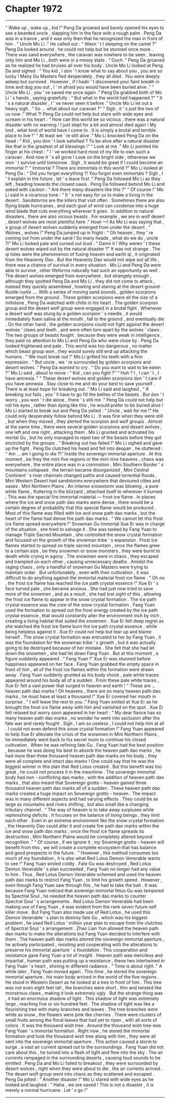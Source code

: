 
# Chapter 1972


---

“ Wake up , wake up , kid !”
Peng Da groaned and barely opened his eyes to see a bearded uncle , slapping him in the face with a rough palm .
Peng Da was in a trance , and it was only then that he recognized the man in front of him .
“ Uncle Mo Li .” He called out : “ Wasn ’ t I sleeping on the camel ?”
Peng Da looked around , he could not help but be stunned once more .
There was sand everywhere , the caravan was nowhere to be seen , leaving only him and Mo Li , both were in a messy state .
“ Ouch .” Peng Da groaned as he realized he had bruises all over his body .
Uncle Mo Li looked at Peng Da and sighed : “ You kid , I don ’ t know what to say about you , you are so lucky ! Many Gu Masters fled desperately , they all died . You were deeply asleep but survived . However , if I hadn ’ t discovered your faint breath in time and dug you out , I ’ m afraid you would have been buried alive .”
“ Uncle Mo Li , you ’ ve saved me once again .” Peng Da grabbed both of Mo Li ’ s hands , saying gratefully : “ But what in the world had happened ?”
“ It ’ s a natural disaster , I ’ ve never seen it before .” Uncle Mo Li let out a heavy sigh .
“ So … what about our caravan ?”
“ Sigh , it ’ s just the two of us now .”
What ?! Peng Da could not help but stare with wide eyes and scream in his heart : “ How can this world be so vicious , there was a natural disaster with no warning ! I just slept for a bit and almost died again ! My lord , what kind of world have I come to . It is simply a brutal and terrible place to live !”
“ At least we ’ re still alive .” Mo Li knocked Peng Da on the head : “ Kid , you don ’ t look satisfied ? To be alive after a natural disaster like that is the greatest of all blessings !”
“ Look at me .” Mo Li pointed his finger at his chest : “ I ’ ve worked hard most of my life to own such a caravan . And now it ’ s all gone ! Look on the bright side , otherwise we won ’ t survive until tomorrow . Sigh , it would be great if I could become an immortal !”
“ Immortal ? There are immortals in this world ?”
Mo Li looked at Peng Da : “ Did you forget everything ?! You forgot even immortals ? Sigh , I ’ ll explain in the future , let ’ s leave first .”
Peng Da followed Mo Li as they left , heading towards the closest oasis .
Peng Da followed behind Mo Li and asked with caution : “ Are there many disasters like this ?”
“ Of course !” Mo Li said in a vicarious tone : “ It ’ s not easy for us to make a living in the desert . Sandstorms are the killers that visit often . Sometimes there are also flying blade hurricanes , and each gust of wind can condense into a huge wind blade that cuts everything wherever it goes . In addition to natural disasters , there are also vicious beasts . For example , we are in wolf desert , desert wolves are most plentiful here .”
Howl —!
As Mo Li was saying that , a group of desert wolves suddenly emerged from under the desert .
“ Wolves , wolves !” Peng Da jumped up in fright : “ Oh heaven , they ’ re coming out from under the sand ! So many heads , what do we do , uncle ?!”
Mo Li looked pale and cursed out loud : “ Damn it ! Why weren ’ t these desert wolves wiped out by the natural disaster ?”
It was not strange .
The qi tides were the phenomenon of fusing heaven and earth qi , it originated from the Heavenly Dao . But the Heavenly Dao would not wipe out all life , there was a chance of survival in every situation . Mo Li and Peng Da were able to survive , other lifeforms naturally had such an opportunity as well .
The desert wolves emerged from everywhere , but strangely enough , although they spotted Peng Da and Mo Li , they did not come to attack , instead they quickly assembled , howling and staring at the desert ground .
Rustle rustle ….
With a series of moving sand sounds , golden scorpions emerged from the ground . These golden scorpions were all the size of a millstone , Peng Da watched with chills in his heart .
The golden scorpion group and the desert wolf group were engaged in a brutal fight .
Whenever a desert wolf was stung by a golden scorpion ’ s needle , it would immediately foam saliva at the mouth , fall to the ground , and eventually die . On the other hand , the golden scorpions could not fight against the desert wolves ’ claws and teeth , and were often torn apart by the wolves ’ claws .
The two groups of beasts fought , because they were weak in intelligence , they paid no attention to Mo Li and Peng Da who were close by .
Peng Da looked frightened and pale . This world was too dangerous , no matter which beast group won , they would surely still end up attacking the humans .
“ We must break out !” Mo Li gritted his teeth with a firm expression .
“ But uncle , we ’ re surrounded by golden scorpions and desert wolves .” Peng Da wanted to cry .
“ Do you want to wait to be eaten ?” Mo Li said , about to move : “ Kid , can you fight ?”
“ Huh ? I , I can ’ t , I have amnesia .”
“ These desert wolves and golden scorpions don ’ t care if you have amnesia . Stay close to me and do your best to save yourself . There is at least hope for breaking out .” Mo Li said and laughed , “ If breaking out fails , you ’ ll have to go fill the bellies of the beasts . But don ’ t worry , you won ’ t die alone , there ’ s still me .”
Peng Da could not help but roll his eyes , rather than dying like this , he would prefer to be buried alive !
Mo Li started to break out and Peng Da yelled : “ Uncle , wait for me !”
He could only desperately follow behind Mo Li .
It was fine when they were still , but when they moved , they alerted the scorpion and wolf groups .
Almost at the same time , there were several golden scorpions and desert wolves , one left and one right , attacking them .
Mo Li grunted and activated his mortal Gu , but he only managed to repel two of the beasts before they got encircled by the groups .
“ Breaking out has failed !” Mo Li sighed and gave up the fight .
Peng Da clutched his head and fell into despair , he stuttered : “ Am … am I going to die ?!”
Inside the sovereign immortal aperture .
At this moment , be they the mini five regions or the mini nine heavens , chaos was everywhere , the entire place was in a commotion .
Mini Southern Border ’ s mountains collapsed , the terrain became disorganized , Mini Central Continent ’ s river channels changed paths and caused torrential floods , Mini Western Desert had sandstorms everywhere that devoured cities and oases .
Mini Northern Plains .
An intense snowstorm was blowing , a pure white flame , fluttering in the blizzard , attached itself to wherever it burned .
This was the special fire immortal material — frost ice flame .
In places where the ice and snow path dao marks were dense , there would be a certain degree of probability that this special flame would be produced . Most of this flame was filled with ice and snow path dao marks , but the heart of the flame had dense fire path dao marks .
“ We cannot let this frost ice flame spread everywhere !” Snowman Gu Immortal Xue Er was in charge of the situation , she tried to salvage it .
She was tasked by Fang Yuan to manage Triple Sacred Mountain , she controlled the snow crystal formation and focused on the growth of the snowman tribe ’ s expansion .
Frost ice flames started to spread on triple sacred mountain , once the flames grew to a certain size , be they snowmen or snow monsters , they were burnt to death while crying in agony .
The snowmen were in chaos , they escaped and trampled on each other , causing unnecessary deaths .
Amidst the raging chaos , only a handful of snowman Gu Masters were trying to maintain order . But unfortunately , even with their cultivation , it was difficult to do anything against the immortal material frost ice flame .
“ Oh no , the frost ice flame has reached the ice path crystal essence !” Xue Er ’ s face turned pale , she became anxious .
She had just now tried to save more of the snowmen , and as a result , she had lost sight of this , allowing the frost ice flame to appear in the snow crystal formation .
The ice path crystal essence was the core of the snow crystal formation , Fang Yuan used the formation to spread out the frost energy created by the ice path crystal essence , that would constantly alter the environment inch by inch , creating a living habitat that suited the snowmen .
Xue Er felt deep regret as she watched the frost ice flame burn the ice path crystal essence , while being helpless against it .
Xue Er could not help but tear up and blame herself . The snow crystal formation was entrusted to her by Fang Yuan , it was the foundation for the snowman tribe ’ s growth , but it was actually going to be destroyed because of her mistake .
She felt that she had let down the snowmen , she had let down Fang Yuan .
But at this moment , a figure suddenly appeared .
“ Fang Yuan !” Xue Er was stunned before happiness appeared on her face .
Fang Yuan grabbed the empty space in front of him , all of the frost ice flames within the formation were drawn away .
Fang Yuan suddenly grunted as his body shook , pale white traces appeared around his body all of a sudden .
From these pale white traces , Xue Er felt a vast power that surged in heaven and earth !
“ These are … heaven path dao marks ! Oh heavens , there are so many heaven path dao marks , he must have at least a thousand !” Xue Er covered her mouth in surprise .
“ I will leave the rest to you .” Fang Yuan smiled at Xue Er as he brought the frost ice flame away with him and vanished on the spot .
Xue Er felt relaxed but worry soon appeared in her heart : “ My dear fiance has so many heaven path dao marks , no wonder he went into seclusion after the fate war and rarely fought . Sigh , I am so useless , I could not help him at all . I could not even defend this snow crystal formation !”
Fang Yuan appeared to help Xue Er alleviate the crisis of the snowmen in Mini Northern Plains , he immediately went back to his secret room to continue his closed cultivation .
When he was refining fate Gu , Fang Yuan had the best position , because he was doing his best to absorb the heaven path dao marks , he had more than three thousand heaven path dao marks on his body , they were all complete and intact dao marks !
One could say that he was the biggest winner in this plan that Red Lotus created .
But this benefit was too great , he could not process it in the meantime . The sovereign immortal body had non - conflicting dao marks , with the addition of heaven path dao marks , that also meant that Sovereign grotto - heaven gained three thousand heaven path dao marks all of a sudden .
These heaven path dao marks created a huge impact on Sovereign grotto - heaven .
The impact was in many different aspects and had varying effects . They could be as large as mountains and rivers shifting , but also small like a changing tributary channel .
“ The way of heaven is to take away surpluses while replenishing deficits . It focuses on the balance of living beings , they limit each other . Even in an extreme environment like the snow crystal formation , the Heavenly Dao could alter it and create fire path dao marks within the ice and snow path dao marks , once the frost ice flame spreads its destruction , Mini Northern Plains would be completely altered beyond recognition .”
“ Of course , if we ignore it , my Sovereign grotto - heaven will benefit from this , we will create a complete ecosystem that has balance and good prospects in the future .
“ However , this method consumes too much of my foundation , it is also what Red Lotus Demon Venerable wants to see !”
Fang Yuan smiled coldly .
Fate Gu was destroyed , Red Lotus Demon Venerable ’ s plan succeeded , Fang Yuan no longer had any value to him . Thus , Red Lotus Demon Venerable schemed and used the heaven path dao marks to restrict Fang Yuan , to limit his growth speed .
However , even though Fang Yuan saw through this , he had to take the bait . It was because Fang Yuan noticed that sovereign immortal fetus Gu was tampered by Spectral Soul , he needed the heaven path dao marks to counter Spectral Soul ’ s arrangements .
Red Lotus Demon Venerable had been making use of Fang Yuan , it was evident from the rank seven future self killer move . But Fang Yuan also made use of Red Lotus , he used this Demon Venerable ’ s plan to destroy fate Gu , which was his biggest problem , he used Red Lotus ’ million year plan to escape from the clutches of Spectral Soul ’ s arrangement .
Zhao Lian Yun allowed the heaven path dao marks to make the alterations but Fang Yuan decided to interfere with them .
The heaven path dao marks altered the sovereign immortal aperture , he actively participated , resisting and cooperating with the alterations to preserve his immortal aperture ’ s foundation .
This cooperation and resistance gave Fang Yuan a lot of insight .
Heaven path was merciless and impartial , human path was putting up a resistance , these two intertwined in Fang Yuan ’ s heart , shining in different radiance .
“ Time is about right .” A while later , Fang Yuan moved again .
This time , he stored the sovereign immortal aperture , his main body arrived in the world of the five regions .
He stood in Western Desert as he looked at a tree in front of him .
This tree was not even eight feet tall , the branches were short , thin and twisted like monstrous claws , making it look extremely ugly . But the strange thing was , it had an enormous shadow of light . This shadow of light was extremely large , reaching five or six hundred feet . The shadow of light was like a flourishing tree with many branches and leaves . The tree branches were white as snow , the flowers were pink like cherries . There were clusters of small fruits among the floral leaves that had yet to ripen , with all sorts of colors .
It was the thousand wish tree .
Around the thousand wish tree was Fang Yuan ’ s immortal formation .
Right now , he stored the immortal formation and took the thousand wish tree along with him , they were all sent into the sovereign immortal aperture .
This action caused a storm to surge , a vast air current spread out to the surroundings .
Fang Yuan did not care about this , he turned into a flash of light and flew into the sky .
The air currents rampaged in the surrounding deserts , causing loud sounds to be emitted .
Peng Da and Mo Li failed to breakout , they were surrounded by desert wolves , right when they were about to die , the air currents arrived .
The desert wolf group went into chaos as they scattered and escaped .
Peng Da jolted : “ Another disaster !”
Mo Li stared with wide eyes as he looked and laughed : “ Haha , we are saved ! This is not a disaster , it is merely a normal hurricane . Let ’ s go !”

---

